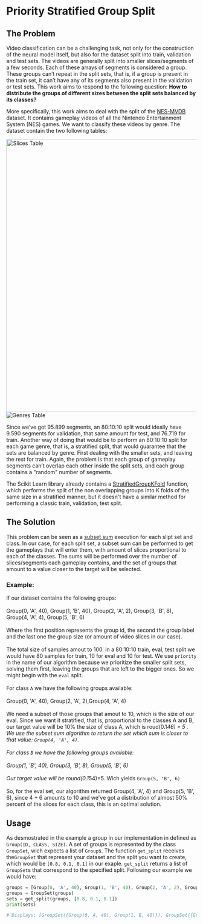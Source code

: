 # Priority Stratified Group Split
## The Problem
Video classification can be a challenging task, not only for the construction of the neural model itself, but also for the dataset split into train, validation and test sets. The videos are generally split into smaller slices/segments of a few seconds. Each of these arrays of segments is considered a group. These groups can’t repeat in the split sets, that is, if a group is present in the train set, it can’t have any of its segments also present in the validation or test sets. This work aims to respond to the following question: **How to distribute the groups of different sizes between the split sets balanced by its classes?**

More specifically, this work aims to deal with the split of the [NES-MVDB](https://github.com/rubensolv/NES-VMDB) dataset. It contains gameplay videos of all the Nintendo Entertainment System (NES) games. We want to classify these videos by genre. The dataset contain the two following tables:

<img src="https://github.com/jpmedras/priority_group_stratified_split/blob/main/assets/imgs/slices_table.png" width="720px" align="center" alt="Slices Table">

<img src="https://github.com/jpmedras/priority_group_stratified_split/blob/main/assets/imgs/genres_table.png" align="center" alt="Genres Table">

<br>

Since we’ve got 95.899 segments, an 80:10:10 split would ideally have 9.590 segments for validation, that same amount for test, and 76.719 for train. Another way of doing that would be to perform an 80:10:10 split for each game genre, that is, a stratified split, that would guarantee that the sets are balanced by genre. First dealing with the smaller sets, and leaving the rest for train. Again, the problem is that each group of gameplay segments can’t overlap each other inside the split sets, and each group contains a "random" number of segments.

The Scikit Learn library already contains a [StratifiedGroupKFold](https://scikit-learn.org/stable/modules/generated/sklearn.model_selection.StratifiedGroupKFold.html#stratifiedgroupkfold) function, which performs the split of the non overlapping groups into K folds of the same size in a stratified manner, but it doesn't have a similar method for performing a classic train, validation, test split.

## The Solution
This problem can be seen as a [subset sum](https://en.wikipedia.org/wiki/Subset_sum_problem) execution for each slipt set and class. In our case, for each split set, a subset sum can be performed to get the gameplays that will enter them, with amount of slices proportional to each of the classes. The sums will be performed over the number of slices/segments each gameplay contains, and the set of groups that amount to a value closer to the target will be selected.

### Example:
If our dataset contains the following groups: 
<br><br>
Group(0, 'A', 40), Group(1, 'B', 40), Group(2, 'A', 2), Group(3, 'B', 8), Group(4, 'A', 4), Group(5, 'B', 6) 
<br><br>
Where the first position represents the group id, the second the group label and the last one the group size (or amount of video slices in our case).
<br><br>
The total size of samples amout to 100. in a 80:10:10 train, eval, test split we would have 80 samples for train, 10 for eval and 10 for test. We use `priority` in the name of our algorithm because we prioritize the smaller split sets, solving them first, leaving the groups that are left to the bigger ones. So we might begin with the `eval` split.
<br><br>
For class `A` we have the following groups available:
<br><br>
Group(0, 'A', 40), Group(2, 'A', 2),Group(4, 'A', 4)
<br><br>
We need a subset of those groups that amout to 10, which is the size of our eval. Since we want it stratified, that is, proportional to the classes A and B, our target value will be 10% the size of class A, which is roud(0.1*46) = 5 . We use the subset sum algorithm to return the set which sum is closer to that value:
`Group(4, 'A', 4)`.
<br><br>
For class `B` we have the following groups available:
<br><br>
Group(1, 'B', 40),  Group(3, 'B', 8), Group(5, 'B', 6) 
<br><br>
Our target value will be round(0.1*54)=5. Wich yields `Group(5, 'B', 6)`
<br><br>
So, for the eval set, our algorithm returned Group(4, 'A', 4) and Group(5, 'B', 6), since 4 + 6 amounts to 10 and we've got a distribution of almost 50% percent of the slices for each class, this is an optimal solution.

## Usage
As desmostrated in the example a group in our implementation in defined as `Group(ID, CLASS, SIZE)`. A set of groups is represented by the class `GroupSet`, wich expects a list of `Group`s. The function `get_split` receives the`GroupSet` that represent your dataset and the split you want to create, which would be `[0.8, 0.1, 0.1]` in our exaple. `get_split` returns a list of `GroupSet`s that correspond to the specified split. Following our example we would have:
```Python
groups = [Group(0, 'A', 40), Group(1, 'B', 40), Group(2, 'A', 2), Group(3, 'B', 8), Group(4, 'A', 4), Group(5, 'B', 6)]
groups = GroupSet(groups)
sets = get_split(groups, [0.8, 0.1, 0.1])
print(sets)

# Displays: [GroupSet({Group(0, A, 40), Group(1, B, 40)}), GroupSet({Group(4, A, 4), Group(5, B, 6)}), GroupSet({Group(2, A, 2), Group(3, B, 8)})]
```
